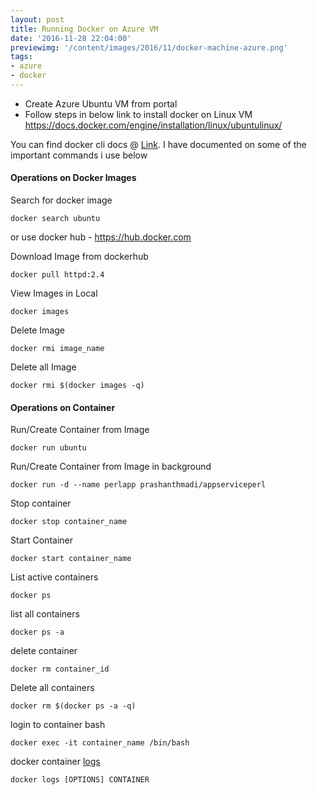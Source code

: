 ```yaml
---
layout: post
title: Running Docker on Azure VM
date: '2016-11-28 22:04:00'
previewimg: '/content/images/2016/11/docker-machine-azure.png'
tags:
- azure
- docker
---
```


- Create Azure Ubuntu VM from portal
- Follow steps in below link to install docker on Linux VM
https://docs.docker.com/engine/installation/linux/ubuntulinux/

You can find docker cli docs @ [Link](https://docs.docker.com/engine/reference/commandline/cli/). I have documented on some of the important commands i use below

#### Operations on Docker Images
Search for docker image 
```
docker search ubuntu  
```
or use docker hub - https://hub.docker.com

Download Image from dockerhub
```
docker pull httpd:2.4
```
View Images in Local
```
docker images
```
Delete Image
```
docker rmi image_name
```
Delete all Image
```
docker rmi $(docker images -q)
```

#### Operations on Container
Run/Create Container from Image
```
docker run ubuntu
```
Run/Create Container from Image in background
```
docker run -d --name perlapp prashanthmadi/appserviceperl
```

Stop container
```
docker stop container_name
```
Start Container
```
docker start container_name
```

List active containers
```
docker ps
```

list all containers 
```
docker ps -a
```
delete container 
```
docker rm container_id
```
Delete all containers
```
docker rm $(docker ps -a -q)
```
login to container bash
```
docker exec -it container_name /bin/bash
```

docker container [logs](https://docs.docker.com/engine/reference/commandline/logs/)
```
docker logs [OPTIONS] CONTAINER
```

